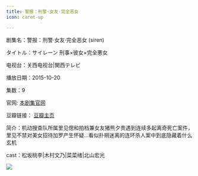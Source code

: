 ```yaml
---
title: 警报：刑警·女友·完全恶女
icon: caret-up

---
```


剧集名：警报：刑警·女友·完全恶女 (siren)

タイトル：サイレーン 刑事×彼女×完全悪女

电视台：关西电视台|関西テレビ

播放日期：2015-10-20

集数：9

官网: [本剧集官网](https://www.ktv.jp/siren/)

豆瓣链接： [豆瓣主页](https://movie.douban.com/subject/26587404/)


简介：机动搜查队所属里见偲和拍档兼女友猪熊夕贵遇到连续多起离奇死亡案件，里见不禁对美女招待加罗产生怀疑…看似扑朔迷离的连环杀人案中到底隐藏着什么玄机 ​​​​​​

cast：松坂桃李|木村文乃|菜菜绪|北山宏光

![](https://listpic.tsgsanjiao.com/2015/2015siren.jpg)
